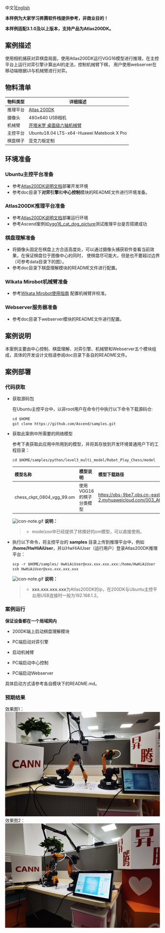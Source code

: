 中文|[English](README.md)


**本样例为大家学习昇腾软件栈提供参考，非商业目的！**

**本样例适配3.1.0及以上版本，支持产品为Atlas200DK。**

## 案例描述
使用相机捕获对弈棋盘局面，使用Atlas200DK运行VGG16模型进行推理，在主控平台上运行对弈引擎计算出AI的走法，控制机械臂下棋，
用户使用webserver在移动端根据UI与机械臂进行对弈。

## 物料清单
|**物料类型**|**详细描述**|
|---|---|
|推理平台|[Atlas 200DK](https://www.hiascend.com/document/detail/zh/Atlas200DKDeveloperKit/1013/environment/atlased_04_0001.html)|
|摄像头|480x640 USB相机|
|机械臂|[开塔米罗 桌面级六轴机械臂](http://cn.wlkata.com/cn_mirobot_robot_wlkata.php)|
|主控平台|Ubuntu18.04 LTS-x64-Huawei Matebook X Pro|
|棋盘棋子|亚克力板定制|

## 环境准备
### Ubuntu主控平台准备
- 参考[Atlas200DK说明文档]( https://www.hiascend.com/document/detail/zh/Atlas200DKDeveloperKit/1013/environment/atlased_04_0001.html )部署开发环境
- 参考doc目录下**对弈引擎**和**中心控制**模块的README文件进行环境准备。
### Atlas200DK推理平台准备
- 参考[Atlas200DK说明文档]( https://www.hiascend.com/document/detail/zh/Atlas200DKDeveloperKit/1013/environment/atlased_04_0001.html )部署运行环境
- 参考Ascend案例如[vgg16_cat_dog_picture]( https://gitee.com/ascend/samples/tree/master/python/level2_simple_inference/1_classification/vgg16_cat_dog_picture )测试推理平台是否搭建成功
### 棋盘理解准备
- 将摄像头固定在棋盘上方合适高度处，可以通过摄像头捕获软件查看当前效果，在保证棋盘位于图像中心的同时，
使棋盘尽可能大，但是也不要超过边界（可参考data目录下的图）。
- 参考doc目录下棋盘理解模块的README文件进行配置。
### Wlkata Mirobot机械臂准备
- 参考[Wlkata Mirobot使用指南](https://lin-nice.github.io/mirobot_gitbook/) 配置机械臂并校准。
### Webserver服务器准备
- 参考doc目录下webserver模块的README文件进行配置。

## 案例说明
本案例主要由中心控制、棋盘理解、对弈引擎、机械臂和Webserver五个模块组成，具体的开发设计文档请参阅doc目录下各自的README文件。

## 案例部署
### 代码获取
- 获取源码包

   在Ubuntu主控平台中，以非root用户在命令行中执行以下命令下载源码仓:
    ```shell
    cd $HOME
    git clone https://github.com/Ascend/samples.git
    ```

- 获取此案例中所需要的网络模型
 
    参考下表获取此应用中所用到的模型，并将其存放到开发环境普通用户下的工程目录：
    ```shell
    cd $HOME/samples/python/level3_multi_model/Robot_Play_Chess/model
    ```
    
    |  **模型名称**  |  **模型说明**  |  **模型下载路径**  |
    |---|---|---|
    | chess_ckpt_0804_vgg_99.om |  使用VGG16的棋子分类模型 |  https://obs-9be7.obs.cn-east-2.myhuaweicloud.com/003_Atc_Models/AE/ATC%20Model/robot_play_chess/chess_ckpt_0804_vgg_99.om |

    ![](https://images.gitee.com/uploads/images/2020/1106/160652_6146f6a4_5395865.gif "icon-note.gif") **说明：**  
    > - modelzoo中已经提供了转换好的om模型，可以直接使用。
   
- 执行以下命令，将主控平台的 **samples** 目录上传到推理平台中，例如 **/home/HwHiAiUser**，并以HwHiAiUser（运行用户）登录Atlas200DK推理平台：
    
    ```shell
    scp -r $HOME/samples/ HwHiAiUser@xxx.xxx.xxx.xxx:/home/HwHiAiUser
    ssh HwHiAiUser@xxx.xxx.xxx.xxx 
    ```
   
    ![](https://images.gitee.com/uploads/images/2020/1106/160652_6146f6a4_5395865.gif "icon-note.gif") **说明：**    
    > - **xxx.xxx.xxx.xxx**为Atlas200DK的ip，在200DK与Ubuntu主控平台用USB连接时一般为192.168.1.2。

### 案例运行

**保证设备都在一个局域网内**

- 200DK端上启动棋盘理解模块
 
- PC端启动对弈引擎
  
- 启动机械臂

- PC端启动中心控制

- PC端启动Webserver

具体启动方式请参考各自模块下的README.md。


### 预期结果
效果图1：
![效果图1](./doc/IMG_20210916_111735.jpg)
效果图2：
![效果图2](./doc/IMG_20210916_111621.jpg)

